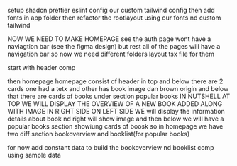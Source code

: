 setup shadcn prettier eslint config 
our custom tailwind config
then add fonts in app folder
then refactor the rootlayout using our fonts nd custom tailwind 


NOW WE NEED TO MAKE HOMEPAGE
see the auth page wont have a naviagtion bar (see the figma design) but rest all of the pages will have a navigation bar so
now we need different folders layout tsx file for them

start with header comp

then homepage
homepage consist of header in top and below there are 2 cards one had a tetx and other has book image dan brown origin
and below that there are cards of books under section popular books 
IN NUTSHELL AT TOP WE WILL DISPLAY THE OVERVIEW OF A NEW BOOK ADDED ALONG WITH IMAGE IN RIGHT SIDE 
ON LEFT SIDE WE will display the information details about book nd right will show image and then below we will have a popular books section showiung cards of boosk 
so in homepage we have two diff section bookoverview and booklist(for popular books)

for now add constant data to build the bookoverview nd booklist comp using sample data
